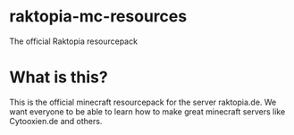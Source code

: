 # raktopia-mc-resources
The official Raktopia resourcepack

# What is this?
This is the official minecraft resourcepack for the server raktopia.de. We want everyone to be able to learn how to make great minecraft servers like Cytooxien.de and others.
